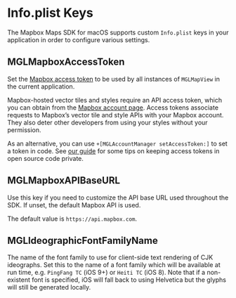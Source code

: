 # Info.plist Keys

The Mapbox Maps SDK for macOS supports custom `Info.plist` keys in your application in order to configure various settings.

## MGLMapboxAccessToken

Set the [Mapbox access token](https://www.mapbox.com/help/define-access-token/) to be used by all instances of `MGLMapView` in the current application.

Mapbox-hosted vector tiles and styles require an API access token, which you can obtain from the [Mapbox account page](https://www.mapbox.com/studio/account/tokens/). Access tokens associate requests to Mapbox’s vector tile and style APIs with your Mapbox account. They also deter other developers from using your styles without your permission.

As an alternative, you can use `+[MGLAccountManager setAccessToken:]` to set a token in code. See [our guide](https://www.mapbox.com/help/ios-private-access-token/) for some tips on keeping access tokens in open source code private.

## MGLMapboxAPIBaseURL

Use this key if you need to customize the API base URL used throughout the SDK. If unset, the default Mapbox API is used.

The default value is `https://api.mapbox.com`.

## MGLIdeographicFontFamilyName                                                                                                                                                          

The name of the font family to use for client-side text rendering of CJK ideographs. Set this to the name of a font family which will be available at run time, e.g. `PingFang TC` (iOS 9+) or `Heiti TC` (iOS 8). Note that if a non-existent font is specified, iOS will fall back to using Helvetica but the glyphs will still be generated locally.
